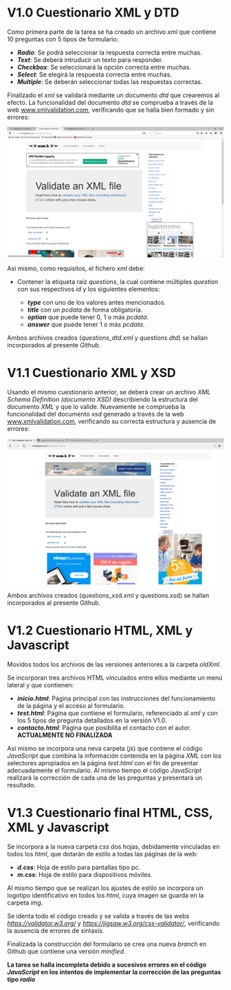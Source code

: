 # V1.0 Cuestionario XML y DTD

Como primera parte de la tarea se ha creado un archivo _xml_ que contiene 10 preguntas con 5 tipos de formulario:
  
  * **_Radio_**: Se podrá seleccionar la respuesta correcta entre muchas.
  * **_Text_**: Se deberá intruducir un texto para responder.
  * **_Checkbox_**: Se seleccionará la opción correcta entre muchas.
  * **_Select_**: Se elegirá la respuesta correcta entre muchas.
  * **_Multiple_**: Se deberán seleccionar todas las respuestas correctas.

Finalizado el _xml_ se validará mediante un documento _dtd_ que crearemos al efecto.
La funcionalidad del documento _dtd_ se comprueba a través de la web www.xmlvalidation.com, verificando que se halla bien formado y sin errores:

![imagen HTML](valida_dtd-min.png)  

Así mismo, como requisitos, el fichero _xml_ debe:
  
  * Contener la etiqueta raíz _questions_, la cual contiene múltiples _question_ con sus respectivos _id_ y los siguientes elementos:
  
    * **_type_** con uno de los valores antes mencionados.
    * **_title_** con un _pcdata_ de forma obligatoria.
    * **_option_** que puede tener 0, 1 o más _pcdata_.
    * **_answer_** que puede tener 1 o más _pcdata_.
    
Ambos archivos creados (_questions_dtd.xml_ y _questions.dtd_) se hallan incorporados al presente _Github_.

# V1.1 Cuestionario XML y XSD

Usando el mismo cuestionario anterior, se deberá crear un archivo _XML Schema Definition (documento XSD)_ describiendo la estructura del documento _XML_ y que lo valide.
Nuevamente se comprueba la funcionalidad del documento _xsd_ generado a través de la web www.xmlvalidation.com, verificando su correcta estructura y ausencia de errores:

![imagen HTML](valida_xsd-min.png) 

Ambos archivos creados (questions_xsd.xml y questions.xsd) se hallan incorporados al presente Github.

# V1.2 Cuestionario HTML, XML y Javascript

Movidos todos los archivos de las versiones anteriores a la carpeta _oldXml_.

Se incorporan tres archivos HTML vinculados entre ellos mediante un menú lateral y que contienen:

* **_inicio.html_**: Página principal con las instrucciones del funcionamiento de la página y el acceso al formulario.
* **_test.html_**: Página que contiene el formulario, referenciado al _xml_ y con los 5 tipos de pregunta detallados en la versión V1.0.
* **_contacto.html_**: Página que posibilita el contacto con el autor. **ACTUALMENTE NO FINALIZADA**

Así mismo se incorpora una neva carpeta (_js_) que contiene el código _JavaScript_ que combina la información contenida en la página _XML_ con los selectores apropiados en la página _test.html_ con el fin de presentar adecuadamente el formulario. Al mismo tiempo el código _JavaScript_ realizará la corrección de cada una de las preguntas y presentará un resultado.

# V1.3 Cuestionario final HTML, CSS, XML y Javascript

Se incorpora a la nueva carpeta _css_ dos hojas, debidamente vinculadas en todos los _html_, que dotarán de estilo a todas las páginas de la web:

* **_d.css_**: Hoja de estilo para pantallas tipo pc.
* **_m.css_**: Hoja de estilo para dispositivos móviles.

Al mismo tiempo que se realizan los ajustes de estilo se incorpora un logotipo identificativo en todos los _html_, cuya imagen se guarda en la carpeta _img_.

Se identa todo el código creado y se valida a través de las webs _https://validator.w3.org/_ y _https://jigsaw.w3.org/css-validator/_, verificando la ausencia de errores de sintaxis.

Finalizada la construcción del formulario se crea una nueva _branch_ en Github que contiene una versión _minified_.

**La tarea se halla incompleta debido a sucesivos errores en el código _JavaScript_ en los intentos de implementar la corrección de las preguntas tipo _radio_**

